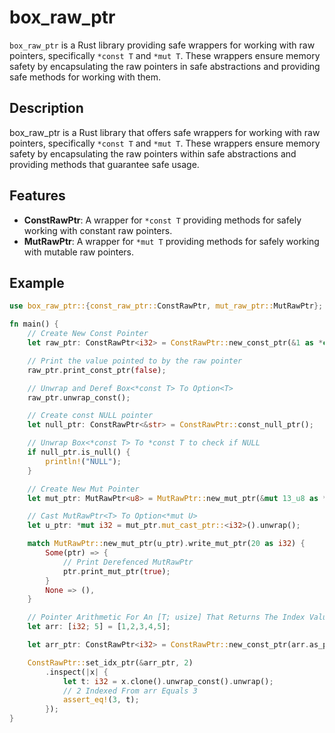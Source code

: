 # box_raw_ptr

`box_raw_ptr` is a Rust library providing safe wrappers for working with raw pointers, specifically `*const T` and `*mut T`. These wrappers ensure memory safety by encapsulating the raw pointers in safe abstractions and providing safe methods for working with them.

## Description

box_raw_ptr is a Rust library that offers safe wrappers for working with raw pointers, specifically `*const T` and `*mut T`. These wrappers ensure memory safety by encapsulating the raw pointers within safe abstractions and providing methods that guarantee safe usage.

## Features

- **ConstRawPtr**: A wrapper for `*const T` providing methods for safely working with constant raw pointers.
- **MutRawPtr**: A wrapper for `*mut T` providing methods for safely working with mutable raw pointers.

## Example

```rust
use box_raw_ptr::{const_raw_ptr::ConstRawPtr, mut_raw_ptr::MutRawPtr};

fn main() {
    // Create New Const Pointer
    let raw_ptr: ConstRawPtr<i32> = ConstRawPtr::new_const_ptr(&1 as *const i32);

    // Print the value pointed to by the raw pointer
    raw_ptr.print_const_ptr(false);

    // Unwrap and Deref Box<*const T> To Option<T>
    raw_ptr.unwrap_const();

    // Create const NULL pointer
    let null_ptr: ConstRawPtr<&str> = ConstRawPtr::const_null_ptr();

    // Unwrap Box<*const T> To *const T to check if NULL
    if null_ptr.is_null() {
        println!("NULL");
    }

    // Create New Mut Pointer
    let mut_ptr: MutRawPtr<u8> = MutRawPtr::new_mut_ptr(&mut 13_u8 as *mut u8);

    // Cast MutRawPtr<T> To Option<*mut U>
    let u_ptr: *mut i32 = mut_ptr.mut_cast_ptr::<i32>().unwrap();

    match MutRawPtr::new_mut_ptr(u_ptr).write_mut_ptr(20 as i32) {
        Some(ptr) => {
            // Print Derefenced MutRawPtr
            ptr.print_mut_ptr(true);
        }
        None => (),
    }

    // Pointer Arithmetic For An [T; usize] That Returns The Index Value In The Array 
    let arr: [i32; 5] = [1,2,3,4,5];

    let arr_ptr: ConstRawPtr<i32> = ConstRawPtr::new_const_ptr(arr.as_ptr());

    ConstRawPtr::set_idx_ptr(&arr_ptr, 2)
        .inspect(|x| {
            let t: i32 = x.clone().unwrap_const().unwrap();
            // 2 Indexed From arr Equals 3
            assert_eq!(3, t);
        });
}